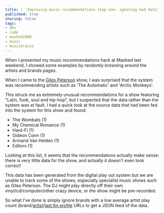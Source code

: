 ```yaml
---
title: ! 'Improving music recommendations step one: ignoring bad data'
published: true
sharing: false
tags:
- bbc
- code
- mashed2008
- music
- musicbrainz
---
```


When I presented my music recommendations hack at Mashed last weekend, I showed some examples by randomly browsing around the artists and brands pages.

When I came to the [Giles Peterson](http://www.bbc.co.uk/programmes/b006wq8d) show, I was surprised that the system was recommending artists such as 'The Automatic' and 'Arctic Monkeys'.

This struck me as extremely unusual recommendations for a show featuring "Latin, funk, soul and hip-hop", but I suspected that the data rather than the system was at fault. I had a quick look at the source data that had been fed into the system for this show and found:
- The Wombats (1)
- My Chemical Romance (1)
- Hard-Fi (1)
- Gideon Conn (1)
- Armand Van Helden (1)
- Editors (1)

Looking at this list, it seems that the recommendations actually make sense: there is very little data for the show, and actually it doesn't even look correct!

This data has been generated from the digital play out system but we are unable to track some of the shows, especially specialist music shows such as Giles Peterson. The DJ might play directly off their own vinyl/cd/computer/other crazy device, or the show might be pre-recorded.

So what I've done is simply ignore brands with a low average artist play count (brand/[artist](http://music-recommendations.metade.org/artists/f90e8b26-9e52-4669-a5c9-e28529c47894.json)/[last.fm profile](http://music-recommendations.metade.org/recommend/lastfm/bbc_zanelowe.json) URLs to get a JSON feed of the data.
